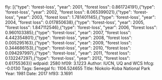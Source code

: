 fly: [{"type": 'forest-loss', "year": 2001, "forest loss": 0.861724191},{"type": 'forest-loss', "year": 2002, "forest loss": 8.065399021},{"type": 'forest-loss', "year": 2003, "forest loss": 1.781401145},{"type": 'forest-loss', "year": 2004, "forest loss": 0.017850638},{"type": 'forest-loss', "year": 2005, "forest loss": 1.847112546},{"type": 'forest-loss', "year": 2006, "forest loss": 0.960103385},{"type": 'forest-loss', "year": 2007, "forest loss": 4.442354801},{"type": 'forest-loss', "year": 2008, "forest loss": 0.005295163},{"type": 'forest-loss', "year": 2009, "forest loss": 0.344686153},{"type": 'forest-loss', "year": 2010, "forest loss": 0.094297997},{"type": 'forest-loss', "year": 2011, "forest loss": 0.132247297},{"type": 'forest-loss', "year": 2012, "forest loss": 0.61755363}]
wdpaid: 2580
hf09: 3.1223
Author: IUCN, UQ and WCS
hfcg: -0.0130
Tags: Senegal
fc: 1106.524655
Title: Niokolo-Koba National Park
Year: 1981
Date: 2017
hf93: 3.1691

